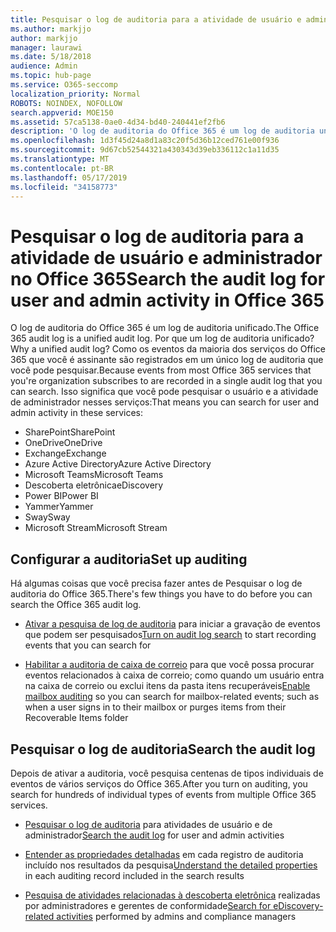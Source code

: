 ```yaml
---
title: Pesquisar o log de auditoria para a atividade de usuário e administrador no Office 365
ms.author: markjjo
author: markjjo
manager: laurawi
ms.date: 5/18/2018
audience: Admin
ms.topic: hub-page
ms.service: O365-seccomp
localization_priority: Normal
ROBOTS: NOINDEX, NOFOLLOW
search.appverid: MOE150
ms.assetid: 57ca5138-0ae0-4d34-bd40-240441ef2fb6
description: 'O log de auditoria do Office 365 é um log de auditoria unificado. Por que um log de auditoria unificado? Como os eventos da maioria dos serviços do Office 365 que você é assinante são registrados em um único log de auditoria que você pode pesquisar. Isso significa que você pode pesquisar o usuário e a atividade de administrador nesses serviços:'
ms.openlocfilehash: 1d3f45d24a8d1a83c20f5d36b12ced761e00f936
ms.sourcegitcommit: 9d67cb52544321a430343d39eb336112c1a11d35
ms.translationtype: MT
ms.contentlocale: pt-BR
ms.lasthandoff: 05/17/2019
ms.locfileid: "34158773"
---
```

# <a name="search-the-audit-log-for-user-and-admin-activity-in-office-365"></a><span data-ttu-id="4eb75-106">Pesquisar o log de auditoria para a atividade de usuário e administrador no Office 365</span><span class="sxs-lookup"><span data-stu-id="4eb75-106">Search the audit log for user and admin activity in Office 365</span></span>

<span data-ttu-id="4eb75-107">O log de auditoria do Office 365 é um log de auditoria unificado.</span><span class="sxs-lookup"><span data-stu-id="4eb75-107">The Office 365 audit log is a unified audit log.</span></span> <span data-ttu-id="4eb75-108">Por que um log de auditoria unificado?</span><span class="sxs-lookup"><span data-stu-id="4eb75-108">Why a unified audit log?</span></span> <span data-ttu-id="4eb75-109">Como os eventos da maioria dos serviços do Office 365 que você é assinante são registrados em um único log de auditoria que você pode pesquisar.</span><span class="sxs-lookup"><span data-stu-id="4eb75-109">Because events from most Office 365 services that you're organization subscribes to are recorded in a single audit log that you can search.</span></span> <span data-ttu-id="4eb75-110">Isso significa que você pode pesquisar o usuário e a atividade de administrador nesses serviços:</span><span class="sxs-lookup"><span data-stu-id="4eb75-110">That means you can search for user and admin activity in these services:</span></span> 
  
- <span data-ttu-id="4eb75-111">SharePoint</span><span class="sxs-lookup"><span data-stu-id="4eb75-111">SharePoint</span></span>
- <span data-ttu-id="4eb75-112">OneDrive</span><span class="sxs-lookup"><span data-stu-id="4eb75-112">OneDrive</span></span>
- <span data-ttu-id="4eb75-113">Exchange</span><span class="sxs-lookup"><span data-stu-id="4eb75-113">Exchange</span></span>
- <span data-ttu-id="4eb75-114">Azure Active Directory</span><span class="sxs-lookup"><span data-stu-id="4eb75-114">Azure Active Directory</span></span>
- <span data-ttu-id="4eb75-115">Microsoft Teams</span><span class="sxs-lookup"><span data-stu-id="4eb75-115">Microsoft Teams</span></span>
- <span data-ttu-id="4eb75-116">Descoberta eletrônica</span><span class="sxs-lookup"><span data-stu-id="4eb75-116">eDiscovery</span></span>
- <span data-ttu-id="4eb75-117">Power BI</span><span class="sxs-lookup"><span data-stu-id="4eb75-117">Power BI</span></span>
- <span data-ttu-id="4eb75-118">Yammer</span><span class="sxs-lookup"><span data-stu-id="4eb75-118">Yammer</span></span>
- <span data-ttu-id="4eb75-119">Sway</span><span class="sxs-lookup"><span data-stu-id="4eb75-119">Sway</span></span>
- <span data-ttu-id="4eb75-120">Microsoft Stream</span><span class="sxs-lookup"><span data-stu-id="4eb75-120">Microsoft Stream</span></span>
   
 ## <a name="set-up-auditing"></a><span data-ttu-id="4eb75-121">Configurar a auditoria</span><span class="sxs-lookup"><span data-stu-id="4eb75-121">Set up auditing</span></span>
  
<span data-ttu-id="4eb75-122">Há algumas coisas que você precisa fazer antes de Pesquisar o log de auditoria do Office 365.</span><span class="sxs-lookup"><span data-stu-id="4eb75-122">There's few things you have to do before you can search the Office 365 audit log.</span></span>
  
- <span data-ttu-id="4eb75-123">[Ativar a pesquisa de log de auditoria](turn-audit-log-search-on-or-off.md) para iniciar a gravação de eventos que podem ser pesquisados</span><span class="sxs-lookup"><span data-stu-id="4eb75-123">[Turn on audit log search](turn-audit-log-search-on-or-off.md) to start recording events that you can search for</span></span> 
    
- <span data-ttu-id="4eb75-124">[Habilitar a auditoria de caixa de correio](enable-mailbox-auditing.md) para que você possa procurar eventos relacionados à caixa de correio; como quando um usuário entra na caixa de correio ou exclui itens da pasta itens recuperáveis</span><span class="sxs-lookup"><span data-stu-id="4eb75-124">[Enable mailbox auditing](enable-mailbox-auditing.md) so you can search for mailbox-related events; such as when a user signs in to their mailbox or purges items from their Recoverable Items folder</span></span> 
    
 ## <a name="search-the-audit-log"></a><span data-ttu-id="4eb75-125">Pesquisar o log de auditoria</span><span class="sxs-lookup"><span data-stu-id="4eb75-125">Search the audit log</span></span>
  
<span data-ttu-id="4eb75-126">Depois de ativar a auditoria, você pesquisa centenas de tipos individuais de eventos de vários serviços do Office 365.</span><span class="sxs-lookup"><span data-stu-id="4eb75-126">After you turn on auditing, you search for hundreds of individual types of events from multiple Office 365 services.</span></span>
  
- <span data-ttu-id="4eb75-127">[Pesquisar o log de auditoria](search-the-audit-log-in-security-and-compliance.md) para atividades de usuário e de administrador</span><span class="sxs-lookup"><span data-stu-id="4eb75-127">[Search the audit log](search-the-audit-log-in-security-and-compliance.md) for user and admin activities</span></span> 
    
- <span data-ttu-id="4eb75-128">[Entender as propriedades detalhadas](detailed-properties-in-the-office-365-audit-log.md) em cada registro de auditoria incluído nos resultados da pesquisa</span><span class="sxs-lookup"><span data-stu-id="4eb75-128">[Understand the detailed properties](detailed-properties-in-the-office-365-audit-log.md) in each auditing record included in the search results</span></span> 
    
- <span data-ttu-id="4eb75-129">[Pesquisa de atividades relacionadas à descoberta eletrônica](search-for-ediscovery-activities-in-the-audit-log.md) realizadas por administradores e gerentes de conformidade</span><span class="sxs-lookup"><span data-stu-id="4eb75-129">[Search for eDiscovery-related activities](search-for-ediscovery-activities-in-the-audit-log.md) performed by admins and compliance managers</span></span> 
